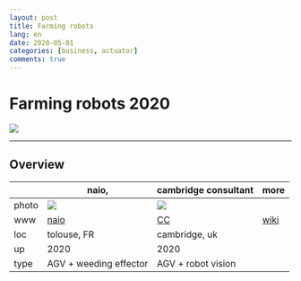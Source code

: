 ```yaml
---
layout: post
title: Farming robots
lang: en
date: 2020-05-01
categories: [business, actuator]
comments: true
---
```


# Farming robots 2020
![][farm_robot]

[farm_robot]:https://www.usinenouvelle.com/mediatheque/1/3/9/000864931_image_896x598/naio-ok-jpg.png

---

## Overview

|      | naio,             | cambridge consultant | more |
|------|-----------------|----------------------|------|
|photo | ![][naio]       | ![][mamut]           |      |
|www   | [naio][naio_ww] | [CC][cc_ww]          | [wiki][wiki_ww] |
|loc   | tolouse, FR     | cambridge, uk        | |
|up    | 2020            | 2020                 | |
|type  | AGV + weeding effector  | AGV + robot vision | |


[naio]: https://www.usinenouvelle.com/mediatheque/1/3/9/000864931_image_896x598/naio-ok-jpg.png
[naio_ww]: www.naio-technologies.com
[mamut]:https://www.cambridgeconsultants.com/sites/default/files/uploaded-images/PR-hero-mamut.jpg
[cc_ww]:https://www.cambridgeconsultants.com/press-releases/mamut-autonomous-robot-field-agritech
[wiki_ww]:https://en.wikipedia.org/wiki/Agricultural_robot
